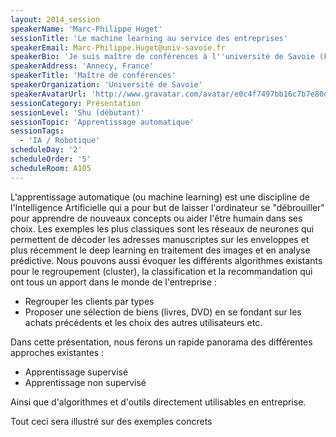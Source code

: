 ```yaml
---
layout: 2014_session
speakerName: 'Marc-Philippe Huget'
sessionTitle: 'Le machine learning au service des entreprises'
speakerEmail: Marc-Philippe.Huget@univ-savoie.fr
speakerBio: 'Je suis maître de conférences à l''université de Savoie (France). J''ai obtenu ma thèse en informatique en 2001 sur un thèse portant sur la communication entre agents. Je travaille sur l''IA et plus particulièrement les systèmes multi-agents depuis 1997.'
speakerAddress: 'Annecy, France'
speakerTitle: 'Maître de conférences'
speakerOrganization: 'Université de Savoie'
speakerAvatarUrl: 'http://www.gravatar.com/avatar/e0c4f7497bb16c7b7e80d70b3f704491?size=200&default=mm'
sessionCategory: Présentation
sessionLevel: 'Shu (débutant)'
sessionTopic: 'Apprentissage automatique'
sessionTags:
  - 'IA / Robotique'
scheduleDay: '2'
scheduleOrder: '5'
scheduleRoom: A105
---
```


L'apprentissage automatique (ou machine learning) est une discipline de l'Intelligence Artificielle qui a pour but de laisser l'ordinateur se "débrouiller" pour apprendre de nouveaux concepts ou aider l'être humain dans ses choix. Les exemples les plus classiques sont les réseaux de neurones qui permettent de décoder les adresses manuscriptes sur les enveloppes et plus récemment le deep learning en traitement des images et en analyse prédictive. Nous pouvons aussi évoquer les différents algorithmes existants pour le regroupement (cluster), la classification et la recommandation qui ont tous un apport dans le monde de l'entreprise : 
* Regrouper les clients par types
* Proposer une sélection de biens (livres, DVD) en se fondant sur les achats précédents et les choix des autres utilisateurs
etc.

Dans cette présentation, nous ferons un rapide panorama des différentes approches existantes : 
* Apprentissage supervisé
* Apprentissage non supervisé

Ainsi que d'algorithmes et d'outils directement utilisables en entreprise. 

Tout ceci sera illustré sur des exemples concrets
